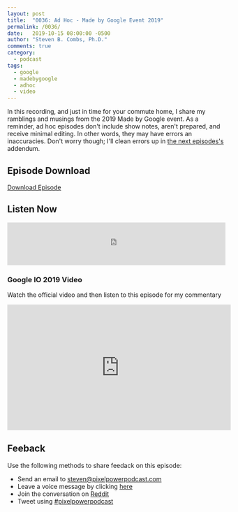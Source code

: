 ```yaml
---
layout: post
title:  "0036: Ad Hoc - Made by Google Event 2019"
permalink: /0036/
date:   2019-10-15 08:00:00 -0500
author: "Steven B. Combs, Ph.D."
comments: true
category:
  - podcast
tags:
  - google
  - madebygoogle
  - adhoc
  - video
---
```


In this recording, and just in time for your commute home, I share my ramblings and musings from the 2019 Made by Google event. As a reminder, ad hoc episodes don't include show notes, aren't prepared, and receive minimal editing. In other words, they may have errors an inaccuracies. Don't worry though; I'll clean errors up in [the next episodes's](/0037) addendum.

## Episode Download

[Download Episode](https://s3-us-west-2.amazonaws.com/anchor-audio-bank/staging/2019-12-19/ba7c1aed97ea05f530357c50d17be3b4.m4a)

## Listen Now

<p><iframe src="https://anchor.fm/pixelpowerpodcast/embed/episodes/0036-Ad-Hoc---Made-by-Google-Event-2019-Warning--Ramblings-ahead-e7no1l" height="98px" width="500px" frameborder="0" scrolling="no"></iframe></p>

### Google IO 2019 Video

Watch the official video and then listen to this episode for my commentary

<iframe width="512" height="288" src="https://www.youtube.com/embed/XKmsYB54zBk" frameborder="0" allow="accelerometer; autoplay; encrypted-media; gyroscope; picture-in-picture" allowfullscreen></iframe>

## Feeback

Use the following methods to share feedack on this episode:

* Send an email to <steven@pixelpowerpodcast.com>
* Leave a voice message by clicking [here](https://anchor.fm/pixelpowerpodcast/message)
* Join the conversation on [Reddit](https://www.reddit.com/r/pixelpowerpodcast/)
* Tweet using [#pixelpowerpodcast](https://twitter.com/search?q=%23pixelpowerpodcast&src=typed_query)
